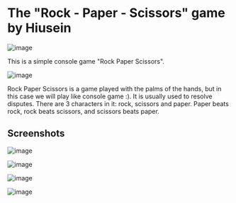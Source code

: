 # The "Rock - Paper - Scissors" game by Hiusein
![image](https://github.com/hiuseinlesho/-RockPaperScissorsByHiusein/assets/133807047/02c03c37-f0e2-41ea-a62a-98c4f0435797)

This is a simple console game "Rock Paper Scissors".

![image](https://github.com/hiuseinlesho/-RockPaperScissorsByHiusein/assets/133807047/74a9aad5-d38b-4151-92b8-09f74956a4c8)


Rock Paper Scissors is a game played with the palms of the hands, but in this case we will play like console game :).
It is usually used to resolve disputes.
There are 3 characters in it: rock, scissors and paper.
Paper beats rock, rock beats scissors, and scissors beats paper.

## Screenshots

![image](https://github.com/hiuseinlesho/-RockPaperScissorsByHiusein/assets/133807047/c2550de7-4266-4bec-af65-d5b1bf7893e7)

![image](https://github.com/hiuseinlesho/-RockPaperScissorsByHiusein/assets/133807047/5b0217f2-245e-47b2-9a69-55175d1cf687)

![image](https://github.com/hiuseinlesho/-RockPaperScissorsByHiusein/assets/133807047/f20177bf-38c0-4ec5-a522-ca91136e68ec)

![image](https://github.com/hiuseinlesho/-RockPaperScissorsByHiusein/assets/133807047/a627e4be-8ab4-4342-b312-fc51df7cea55)
